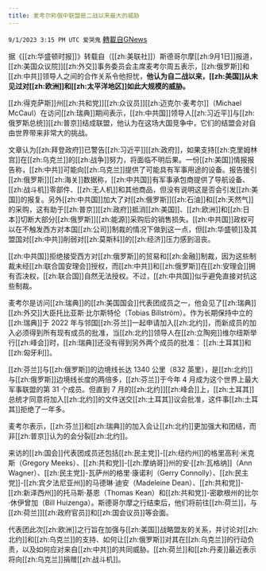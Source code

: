 ```yaml
---
title: 麦考尔称俄中联盟是二战以来最大的威胁
---
```

`9/1/2023 3:15 PM UTC 爱哭鬼` [轉載自GNews](https://gnews.org/articles/1631533)

据《[[zh:华盛顿时报]]》转载自（[[zh:美联社]]）斯德哥尔摩[[zh:9月1日]]报道，[[zh:美国众议院]][[zh:外交]]事务委员会主席麦考尔周五表示，[[zh:俄罗斯]]和[[zh:中共]]领导人之间的合作关系令他担忧，**他认为自二战以来，[[zh:美国]]从未见过对[[zh:欧洲]]和[[zh:太平洋地区]]如此大规模的威胁。**

[[zh:得克萨斯]]州[[zh:共和党]][[zh:众议员]][[zh:迈克尔·麦考尔]]（Michael McCaul）在访问[[zh:瑞典]]期间表示，[[zh:中共国]]领导人[[zh:习近平]]与[[zh:俄罗斯总统]][[zh:普京]]结成联盟，他认为在这场大国竞争中，它们的结盟会对自由世界带来非常大的挑战。


文章认为[[zh:拜登政府]]已警告[[zh:习近平]][[zh:政府]]，如果支持[[zh:克里姆林宫]]在[[zh:乌克兰]]的[[zh:战争]]努力，将面临不明后果。一份[[zh:美国]]情报报告称，[[zh:中共]]可能向[[zh:乌克兰]]提供了可能具有军事用途的设备。报告援引[[zh:俄罗斯]][[zh:海关]]数据称，[[zh:中共国]]有军事承包商提供了导航设备、[[zh:战斗机]]零部件、[[zh:无人机]]和其他商品，但没有说明这是否会引发[[zh:美国]]的报复。另外[[zh:中共国]]加大了对[[zh:俄罗斯]][[zh:石油]]和[[zh:天然气]]的采购，这有助于[[zh:普京]][[zh:政府]]抵消[[zh:美国]]、[[zh:欧洲]]和[[zh:日本]]切断大部分[[zh:俄罗斯]][[zh:能源]]采购后的销售损失。[[zh:中共国]]政权可以在不触发西方对本国[[zh:公司]]制裁的情况下做到这一点，但[[zh:华盛顿]]及其盟国对[[zh:中共]]削弱对[[zh:莫斯科]]的[[zh:经济]]压力感到沮丧。


[[zh:中共国]]拒绝接受西方对[[zh:俄罗斯]]的贸易和[[zh:金融]]制裁，因为这些制裁未经[[zh:联合国安理会]]授权，而[[zh:中共]]和[[zh:俄罗斯]]在[[zh:安理会]]拥有否决权，[[zh:联合国]]自然无法授权。不过，[[zh:中共国]]似乎避免直接对抗这些制裁。


麦考尔是访问[[zh:瑞典]]的[[zh:美国国会]]代表团成员之一，他会见了[[zh:瑞典]][[zh:外交]]大臣托比亚斯·比尔斯特伦（Tobias Billström）。作为长期保持中立的[[zh:瑞典]]于 2022 年与邻国[[zh:芬兰]]一起申请加入[[zh:北约]]，而新成员的加入必须得到所有现有成员的批准，当[[zh:北约]]领导人在[[zh:立陶宛]]维尔纽斯举行[[zh:峰会]]时，[[zh:瑞典]]还没有得到另外两个成员的批准： [[zh:土耳其]]和[[zh:匈牙利]]。


[[zh:芬兰]]与[[zh:俄罗斯]]的边境线长达 1340 公里（832 英里），是[[zh:北约]]与[[zh:俄罗斯]]边境线长度的两倍多，[[zh:芬兰]]于今年 4 月成为这个世界上最大军事联盟的第 31 个成员。但直到 7 月的[[zh:北约]][[zh:峰会]]上，[[zh:土耳其]]总统才同意将加入[[zh:北约]]的文件送交[[zh:土耳其]]议会批准，这件事[[zh:土耳其]]拒绝了一年多。


麦考尔表示，[[zh:芬兰]]和[[zh:瑞典]]的加入会让[[zh:北约]]更加强大和团结，而非[[zh:普京]]认为的会分裂[[zh:北约]]。


来访的[[zh:国会]]代表团成员还包括[[zh:民主党]]-[[zh:纽约州]]的格里高利·米克斯（Gregory Meeks）、[[zh:共和党]]-[[zh:摩纳哥]]州的安·[[zh:瓦格纳]]（Ann Wagner）、[[zh:民主党]]-瓦萨州的格里·康诺利（Gerry Connolly）、[[zh:民主党]]-[[zh:宾夕法尼亚州]]的马德琳·迪安（Madeleine Dean）、[[zh:共和党]]-[[zh:新泽西州]]的托马斯·基恩（Thomas Kean）和[[zh:共和党]]-密歇根州的比尔·休伊曾加（Bill Huizenga）。斯德哥尔摩之行结束后，他们将前往[[zh:荷兰]]，与[[zh:荷兰]][[zh:政府官员]]和[[zh:国会议员]]等会面。


代表团此次[[zh:欧洲]]之行旨在加强与[[zh:美国]]战略盟友的关系，并讨论对[[zh:北约]]和[[zh:乌克兰]]的支持、如何让[[zh:俄罗斯]]对其在[[zh:乌克兰]]的行动负责，以及如何应对来自[[zh:中共]]的共同威胁。[[zh:荷兰]]和[[zh:丹麦]]最近表示将向[[zh:乌克兰]]捐赠[[zh:战斗机]]。
